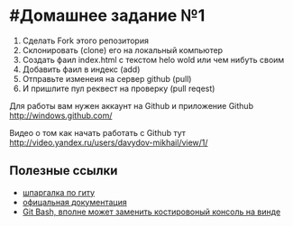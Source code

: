 #Домашнее задание №1
================================

1.  Сделать Fork этого репозитория
2.  Склонировать (clone) его на локальный компьютер
3.  Создать фаил index.html с текстом helo wold или чем нибуть своим
4.  Добавить фаил в индекс (add)
5.  Отправьте изменеия на сервер github (pull)
6.  И пришлите пул реквест на проверку (pull reqest)



Для работы вам нужен аккаунт на Github и приложение Github http://windows.github.com/

Видео о том как начать работать с Github тут http://video.yandex.ru/users/davydov-mikhail/view/1/


## Полезные ссылки 
  * [шпаргалка по гиту](http://eax.me/git-commands/)
  * [офицальная документация](http://git-scm.com/book/ru)
  * [Git Bash, вполне может заменить костировоный консоль на винде ](http://git-scm.com/download)
